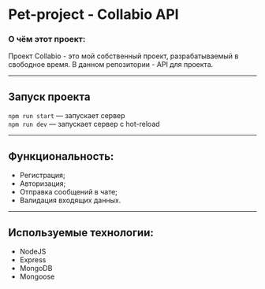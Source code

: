 # **Pet-project - Collabio API**

### О чём этот проект:

Проект Collabio - это мой собственный проект, разрабатываемый в свободное время.
В данном репозитории - API для проекта.
___
## Запуск проекта

`npm run start` — запускает сервер   
`npm run dev` — запускает сервер с hot-reload
___
## Функциональность:
* Регистрация;
* Авторизация;
* Отправка сообщений в чате;
* Валидация входящих данных.
___
## Используемые технологии:

* NodeJS
* Express
* MongoDB
* Mongoose


